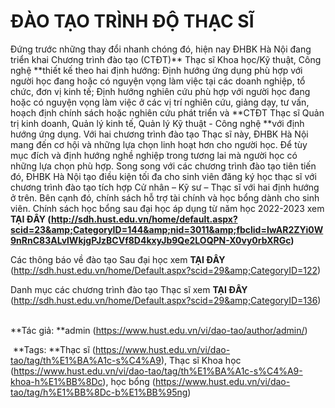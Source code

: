 # ĐÀO TẠO TRÌNH ĐỘ THẠC SĨ

Đứng trước những thay đổi nhanh chóng đó, hiện nay ĐHBK Hà Nội đang triển khai Chương trình đào tạo (CTĐT)** Thạc sĩ Khoa học/Kỹ thuật, Công nghệ **thiết kế theo hai định hướng: Định hướng ứng dụng phù hợp với người học đang hoặc có nguyện vọng làm việc tại các doanh nghiệp, tổ chức, đơn vị kinh tế; Định hướng nghiên cứu phù hợp với người học đang hoặc có nguyện vọng làm việc ở các vị trí nghiên cứu, giảng dạy, tư vấn, hoạch định chính sách hoặc nghiên cứu phát triển và **CTĐT Thạc sĩ Quản trị kinh doanh, Quản lý kinh tế, Quản lý Kỹ thuật - Công nghệ **với định hướng ứng dụng.
Với hai chương trình đào tạo Thạc sĩ này, ĐHBK Hà Nội mang đến cơ hội và những lựa chọn linh hoạt hơn cho người học. Để tùy mục đích và định hướng nghề nghiệp trong tương lai mà người học có những lựa chọn phù hợp. Song song với các chương trình đào tạo tiên tiến đó, ĐHBK Hà Nội tạo điều kiện tối đa cho sinh viên đăng ký học thạc sĩ với chương trình đào tạo tích hợp Cử nhân – Kỹ sư – Thạc sĩ với hai định hướng ở trên. Bên cạnh đó, chính sách hỗ trợ tài chính và học bổng dành cho sinh viên.
Chính sách học bổng sau đại học áp dụng từ năm học 2022-2023 xem **TẠI ĐÂY (http://sdh.hust.edu.vn/home/default.aspx?scid=23&amp;CategoryID=144&amp;nid=3011&amp;fbclid=IwAR2ZYi0W9nRnC83ALvlWkjgPJzBCVf8D4kxyJb9Qe2LOQPN-X0vy0rbXRGc)**

Các thông báo về đào tạo Sau đại học xem **TẠI ĐÂY** (http://sdh.hust.edu.vn/home/Default.aspx?scid=29&amp;CategoryID=122)

Danh mục các chương trình đào tạo Thạc sĩ xem **TẠI ĐÂY** (http://sdh.hust.edu.vn/home/Default.aspx?scid=29&amp;CategoryID=136)
 

**Tác giả: **admin (https://www.hust.edu.vn/vi/dao-tao/author/admin/)

 **Tags: **Thạc sĩ (https://www.hust.edu.vn/vi/dao-tao/tag/th%E1%BA%A1c-s%C4%A9), Thạc sĩ Khoa học (https://www.hust.edu.vn/vi/dao-tao/tag/th%E1%BA%A1c-s%C4%A9-khoa-h%E1%BB%8Dc), học bổng (https://www.hust.edu.vn/vi/dao-tao/tag/h%E1%BB%8Dc-b%E1%BB%95ng)